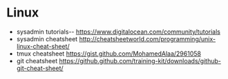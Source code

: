 # Linux

- sysadmin tutorials-- https://www.digitalocean.com/community/tutorials
- sysadmin cheatsheet http://cheatsheetworld.com/programming/unix-linux-cheat-sheet/
- tmux cheatsheet https://gist.github.com/MohamedAlaa/2961058
- git cheatsheet https://github.github.com/training-kit/downloads/github-git-cheat-sheet/
